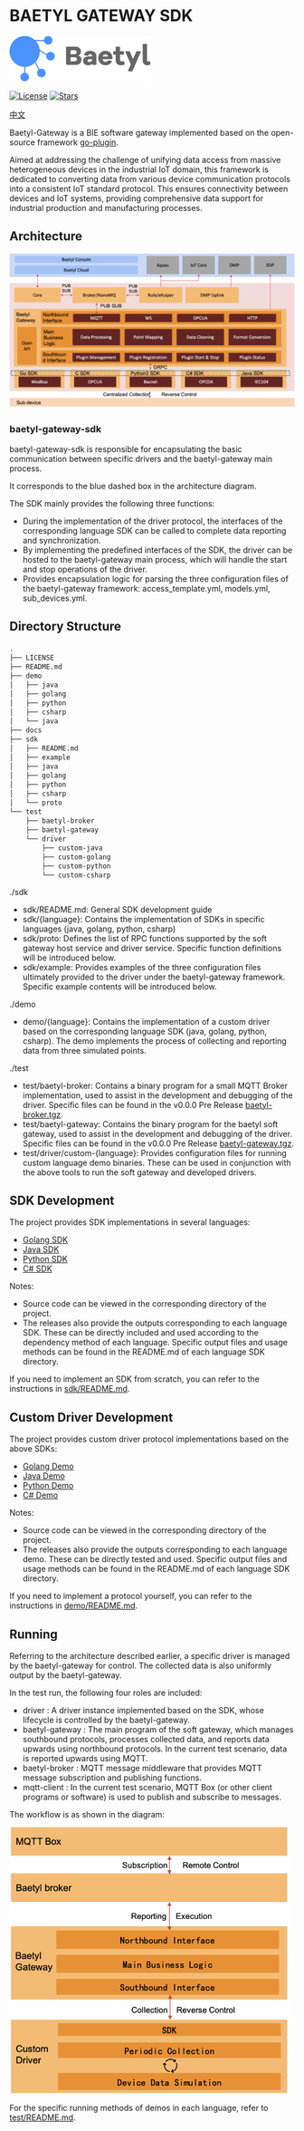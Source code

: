 # BAETYL GATEWAY SDK
[![Baetyl-logo](./docs/logo_with_name.png)](https://baetyl.io)

[![License](https://img.shields.io/github/license/baetyl/baetyl-gateway-sdk?color=blue)](LICENSE)
[![Stars](https://img.shields.io/github/stars/baetyl/baetyl-gateway-sdk?style=social)](Stars)

[中文](./README_zh.md)

Baetyl-Gateway is a BIE software gateway implemented based on the open-source framework [go-plugin](https://github.com/hashicorp/go-plugin).

Aimed at addressing the challenge of unifying data access from massive heterogeneous devices in the industrial IoT domain, this framework is dedicated to converting data from various device communication protocols into a consistent IoT standard protocol. This ensures connectivity between devices and IoT systems, providing comprehensive data support for industrial production and manufacturing processes.

## Architecture
![Baetyl-logo](./docs/baetyl-gateway-en.png)

### baetyl-gateway-sdk
baetyl-gateway-sdk is responsible for encapsulating the basic communication between specific drivers and the baetyl-gateway main process.

It corresponds to the blue dashed box in the architecture diagram.

The SDK mainly provides the following three functions:
* During the implementation of the driver protocol, the interfaces of the corresponding language SDK can be called to complete data reporting and synchronization.
* By implementing the predefined interfaces of the SDK, the driver can be hosted to the baetyl-gateway main process, which will handle the start and stop operations of the driver.
* Provides encapsulation logic for parsing the three configuration files of the baetyl-gateway framework: access_template.yml, models.yml, sub_devices.yml.

## Directory Structure

```
.
├── LICENSE
├── README.md
├── demo
│   ├── java
│   ├── golang
│   ├── python
│   ├── csharp
│   └── java
├── docs
├── sdk
│   ├── README.md
│   ├── example
│   ├── java
│   ├── golang
│   ├── python
│   ├── csharp
│   └── proto
└── test
    ├── baetyl-broker
    ├── baetyl-gateway
    └── driver
        ├── custom-java
        ├── custom-golang
        ├── custom-python
        └── custom-csharp
```

./sdk
* sdk/README.md: General SDK development guide
* sdk/{language}: Contains the implementation of SDKs in specific languages (java, golang, python, csharp)
* sdk/proto: Defines the list of RPC functions supported by the soft gateway host service and driver service. Specific function definitions will be introduced below.
* sdk/example: Provides examples of the three configuration files ultimately provided to the driver under the baetyl-gateway framework. Specific example contents will be introduced below.

./demo
* demo/{language}: Contains the implementation of a custom driver based on the corresponding language SDK (java, golang, python, csharp). The demo implements the process of collecting and reporting data from three simulated points.

./test
* test/baetyl-broker: Contains a binary program for a small MQTT Broker implementation, used to assist in the development and debugging of the driver. Specific files can be found in the v0.0.0 Pre Release [baetyl-broker.tgz](https://github.com/baetyl/baetyl-gateway-sdk/releases/download/v0.0.0/baetyl-broker.tgz).
* test/baetyl-gateway: Contains the binary program for the baetyl soft gateway, used to assist in the development and debugging of the driver. Specific files can be found in the v0.0.0 Pre Release [baetyl-gateway.tgz](https://github.com/baetyl/baetyl-gateway-sdk/releases/download/v0.0.0/baetyl-gateway.tgz).
* test/driver/custom-{language}: Provides configuration files for running custom language demo binaries. These can be used in conjunction with the above tools to run the soft gateway and developed drivers.

## SDK Development
The project provides SDK implementations in several languages:

* [Golang SDK](./sdk/golang)
* [Java SDK](./sdk/java)
* [Python SDK](./sdk/python)
* [C# SDK](./sdk/csharp)

Notes:
* Source code can be viewed in the corresponding directory of the project.
* The releases also provide the outputs corresponding to each language SDK. These can be directly included and used according to the dependency method of each language. Specific output files and usage methods can be found in the README.md of each language SDK directory.

If you need to implement an SDK from scratch, you can refer to the instructions in [sdk/README.md](./sdk/README.md).

## Custom Driver Development
The project provides custom driver protocol implementations based on the above SDKs:

* [Golang Demo](./demo/golang)
* [Java Demo](./demo/java)
* [Python Demo](./demo/python)
* [C# Demo](./demo/csharp)

Notes:
* Source code can be viewed in the corresponding directory of the project.
* The releases also provide the outputs corresponding to each language demo. These can be directly tested and used. Specific output files and usage methods can be found in the README.md of each language SDK directory.

If you need to implement a protocol yourself, you can refer to the instructions in [demo/README.md](./demo/README.md).

## Running
Referring to the architecture described earlier, a specific driver is managed by the baetyl-gateway for control. The collected data is also uniformly output by the baetyl-gateway.

In the test run, the following four roles are included:

* driver : A driver instance implemented based on the SDK, whose lifecycle is controlled by the baetyl-gateway.
* baetyl-gateway : The main program of the soft gateway, which manages southbound protocols, processes collected data, and reports data upwards using northbound protocols. In the current test scenario, data is reported upwards using MQTT.
* baetyl-broker : MQTT message middleware that provides MQTT message subscription and publishing functions.
* mqtt-client : In the current test scenario, MQTT Box (or other client programs or software) is used to publish and subscribe to messages.

The workflow is as shown in the diagram:

<img src="./docs/collection_workflow-en.png" width="500" alt="workflow">

For the specific running methods of demos in each language, refer to [test/README.md](./test/README.md).
